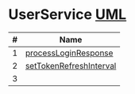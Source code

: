 # UserService [UML](https://miro.com/app/board/uXjVKiDHrjY=/?share_link_id=162671800859) 





| # | Name |
|---|---|
| 1 |  [processLoginResponse](https://github.com/Ak-ram/To-Know/blob/main/BM/functions/processLoginResponse.md)|
| 2 |   [setTokenRefreshInterval](https://github.com/Ak-ram/To-Know/blob/main/BM/functions/setTokenRefreshInterval.md)|
| 3 |   |

